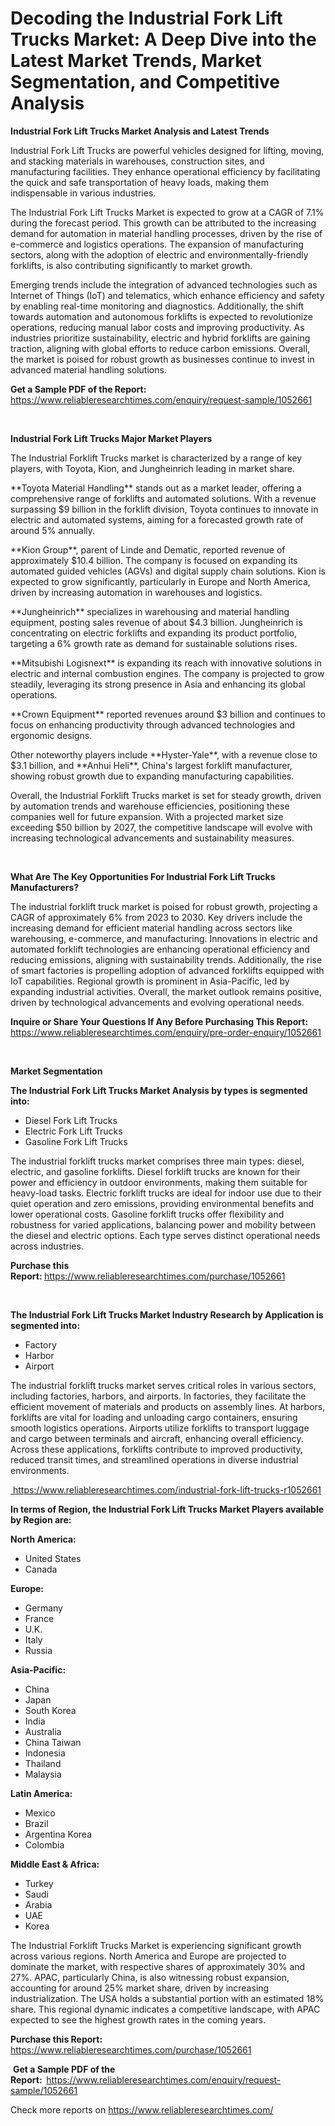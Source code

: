<p><h1>Decoding the Industrial Fork Lift Trucks Market: A Deep Dive into the Latest Market Trends, Market Segmentation, and Competitive Analysis</h1></p><p><strong>Industrial Fork Lift Trucks Market Analysis and Latest Trends</strong></p>
<p><p>Industrial Fork Lift Trucks are powerful vehicles designed for lifting, moving, and stacking materials in warehouses, construction sites, and manufacturing facilities. They enhance operational efficiency by facilitating the quick and safe transportation of heavy loads, making them indispensable in various industries. </p><p>The Industrial Fork Lift Trucks Market is expected to grow at a CAGR of 7.1% during the forecast period. This growth can be attributed to the increasing demand for automation in material handling processes, driven by the rise of e-commerce and logistics operations. The expansion of manufacturing sectors, along with the adoption of electric and environmentally-friendly forklifts, is also contributing significantly to market growth. </p><p>Emerging trends include the integration of advanced technologies such as Internet of Things (IoT) and telematics, which enhance efficiency and safety by enabling real-time monitoring and diagnostics. Additionally, the shift towards automation and autonomous forklifts is expected to revolutionize operations, reducing manual labor costs and improving productivity. As industries prioritize sustainability, electric and hybrid forklifts are gaining traction, aligning with global efforts to reduce carbon emissions. Overall, the market is poised for robust growth as businesses continue to invest in advanced material handling solutions.</p></p>
<p><strong>Get a Sample PDF of the Report:&nbsp;</strong> <a href="https://www.reliableresearchtimes.com/enquiry/request-sample/1052661?utm_campaign=2204&utm_medium=2&utm_source=Github&utm_content=ia&utm_term=22032025&utm_id=industrial-fork-lift-trucks">https://www.reliableresearchtimes.com/enquiry/request-sample/1052661</a></p>
<p>&nbsp;</p>
<p><strong>Industrial Fork Lift Trucks Major Market Players</strong></p>
<p><p>The Industrial Forklift Trucks market is characterized by a range of key players, with Toyota, Kion, and Jungheinrich leading in market share. </p><p>**Toyota Material Handling** stands out as a market leader, offering a comprehensive range of forklifts and automated solutions. With a revenue surpassing $9 billion in the forklift division, Toyota continues to innovate in electric and automated systems, aiming for a forecasted growth rate of around 5% annually.</p><p>**Kion Group**, parent of Linde and Dematic, reported revenue of approximately $10.4 billion. The company is focused on expanding its automated guided vehicles (AGVs) and digital supply chain solutions. Kion is expected to grow significantly, particularly in Europe and North America, driven by increasing automation in warehouses and logistics.</p><p>**Jungheinrich** specializes in warehousing and material handling equipment, posting sales revenue of about $4.3 billion. Jungheinrich is concentrating on electric forklifts and expanding its product portfolio, targeting a 6% growth rate as demand for sustainable solutions rises.</p><p>**Mitsubishi Logisnext** is expanding its reach with innovative solutions in electric and internal combustion engines. The company is projected to grow steadily, leveraging its strong presence in Asia and enhancing its global operations.</p><p>**Crown Equipment** reported revenues around $3 billion and continues to focus on enhancing productivity through advanced technologies and ergonomic designs. </p><p>Other noteworthy players include **Hyster-Yale**, with a revenue close to $3.1 billion, and **Anhui Heli**, China's largest forklift manufacturer, showing robust growth due to expanding manufacturing capabilities.</p><p>Overall, the Industrial Forklift Trucks market is set for steady growth, driven by automation trends and warehouse efficiencies, positioning these companies well for future expansion. With a projected market size exceeding $50 billion by 2027, the competitive landscape will evolve with increasing technological advancements and sustainability measures.</p></p>
<p>&nbsp;</p>
<p><strong>What Are The Key Opportunities For Industrial Fork Lift Trucks Manufacturers?</strong></p>
<p><p>The industrial forklift truck market is poised for robust growth, projecting a CAGR of approximately 6% from 2023 to 2030. Key drivers include the increasing demand for efficient material handling across sectors like warehousing, e-commerce, and manufacturing. Innovations in electric and automated forklift technologies are enhancing operational efficiency and reducing emissions, aligning with sustainability trends. Additionally, the rise of smart factories is propelling adoption of advanced forklifts equipped with IoT capabilities. Regional growth is prominent in Asia-Pacific, led by expanding industrial activities. Overall, the market outlook remains positive, driven by technological advancements and evolving operational needs.</p></p>
<p><strong>Inquire or Share Your Questions If Any Before Purchasing This Report:</strong> <a href="https://www.reliableresearchtimes.com/enquiry/pre-order-enquiry/1052661?utm_campaign=2204&utm_medium=2&utm_source=Github&utm_content=ia&utm_term=22032025&utm_id=industrial-fork-lift-trucks">https://www.reliableresearchtimes.com/enquiry/pre-order-enquiry/1052661</a></p>
<p>&nbsp;</p>
<p><strong>Market Segmentation</strong></p>
<p><strong>The Industrial Fork Lift Trucks Market Analysis by types is segmented into:</strong></p>
<p><ul><li>Diesel Fork Lift Trucks</li><li>Electric Fork Lift Trucks</li><li>Gasoline Fork Lift Trucks</li></ul></p>
<p><p>The industrial forklift trucks market comprises three main types: diesel, electric, and gasoline forklifts. Diesel forklift trucks are known for their power and efficiency in outdoor environments, making them suitable for heavy-load tasks. Electric forklift trucks are ideal for indoor use due to their quiet operation and zero emissions, providing environmental benefits and lower operational costs. Gasoline forklift trucks offer flexibility and robustness for varied applications, balancing power and mobility between the diesel and electric options. Each type serves distinct operational needs across industries.</p></p>
<p><strong>Purchase this Report:&nbsp;</strong><a href="https://www.reliableresearchtimes.com/purchase/1052661?utm_campaign=2204&utm_medium=2&utm_source=Github&utm_content=ia&utm_term=22032025&utm_id=industrial-fork-lift-trucks">https://www.reliableresearchtimes.com/purchase/1052661</a></p>
<p>&nbsp;</p>
<p><strong>The Industrial Fork Lift Trucks Market Industry Research by Application is segmented into:</strong></p>
<p><ul><li>Factory</li><li>Harbor</li><li>Airport</li></ul></p>
<p><p>The industrial forklift trucks market serves critical roles in various sectors, including factories, harbors, and airports. In factories, they facilitate the efficient movement of materials and products on assembly lines. At harbors, forklifts are vital for loading and unloading cargo containers, ensuring smooth logistics operations. Airports utilize forklifts to transport luggage and cargo between terminals and aircraft, enhancing overall efficiency. Across these applications, forklifts contribute to improved productivity, reduced transit times, and streamlined operations in diverse industrial environments.</p></p>
<p><a href="https://www.reliableresearchtimes.com/industrial-fork-lift-trucks-r1052661?utm_campaign=2204&utm_medium=2&utm_source=Github&utm_content=ia&utm_term=22032025&utm_id=industrial-fork-lift-trucks">&nbsp;https://www.reliableresearchtimes.com/industrial-fork-lift-trucks-r1052661</a></p>
<p><strong>In terms of Region, the Industrial Fork Lift Trucks Market Players available by Region are:</strong></p>
<p>
    <p> <strong> North America: </strong>
        <ul>
            <li>United States</li>
            <li>Canada</li>
        </ul>
        </p> 
    <p> <strong> Europe: </strong>
        <ul>
            <li>Germany</li>
            <li>France</li>
            <li>U.K.</li>
            <li>Italy</li>
            <li>Russia</li>
        </ul>
        </p> 
    <p> <strong> Asia-Pacific: </strong>
        <ul>
            <li>China</li>
            <li>Japan</li>
            <li>South Korea</li>
            <li>India</li>
            <li>Australia</li>
            <li>China Taiwan</li>
            <li>Indonesia</li>
            <li>Thailand</li>
            <li>Malaysia</li>
        </ul>
        </p> 
    <p> <strong> Latin America: </strong>
        <ul>
            <li>Mexico</li>
            <li>Brazil</li>
            <li>Argentina Korea</li>
            <li>Colombia</li>
        </ul>
        </p> 
    <p> <strong> Middle East & Africa: </strong>
        <ul>
            <li>Turkey</li>
            <li>Saudi</li>
            <li>Arabia</li>
            <li>UAE</li>
            <li>Korea</li>
        </ul>
    </p>
    </p>
<p><p>The Industrial Forklift Trucks Market is experiencing significant growth across various regions. North America and Europe are projected to dominate the market, with respective shares of approximately 30% and 27%. APAC, particularly China, is also witnessing robust expansion, accounting for around 25% market share, driven by increasing industrialization. The USA holds a substantial portion with an estimated 18% share. This regional dynamic indicates a competitive landscape, with APAC expected to see the highest growth rates in the coming years.</p></p>
<p><strong>Purchase this Report: </strong><a href="https://www.reliableresearchtimes.com/purchase/1052661?utm_campaign=2204&utm_medium=2&utm_source=Github&utm_content=ia&utm_term=22032025&utm_id=industrial-fork-lift-trucks">https://www.reliableresearchtimes.com/purchase/1052661</a></p>
<p>&nbsp;<strong>Get a Sample PDF of the Report:&nbsp;&nbsp;</strong><a href="https://www.reliableresearchtimes.com/enquiry/request-sample/1052661?utm_campaign=2204&utm_medium=2&utm_source=Github&utm_content=ia&utm_term=22032025&utm_id=industrial-fork-lift-trucks">https://www.reliableresearchtimes.com/enquiry/request-sample/1052661</a></p>
<p><strong></strong></p>
<p>Check more reports on <a href="https://www.reliableresearchtimes.com/?utm_campaign=2204&utm_medium=2&utm_source=Github&utm_content=ia&utm_term=22032025&utm_id=industrial-fork-lift-trucks">https://www.reliableresearchtimes.com/</a></p>
